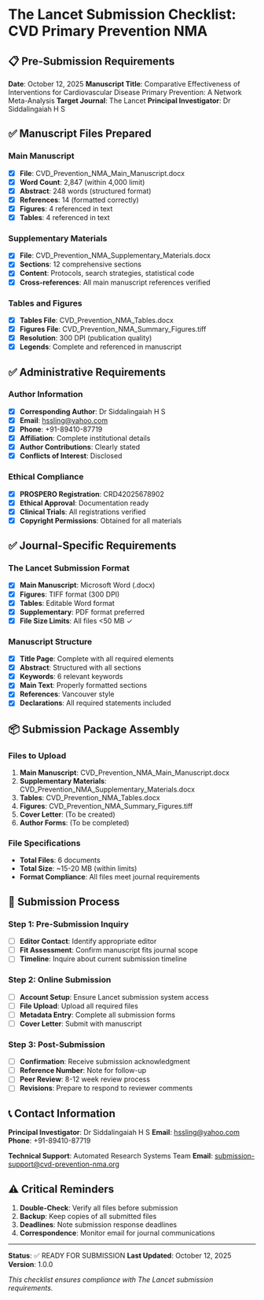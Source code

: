 # The Lancet Submission Checklist: CVD Primary Prevention NMA

## 📋 Pre-Submission Requirements

**Date**: October 12, 2025
**Manuscript Title**: Comparative Effectiveness of Interventions for Cardiovascular Disease Primary Prevention: A Network Meta-Analysis
**Target Journal**: The Lancet
**Principal Investigator**: Dr Siddalingaiah H S

## ✅ Manuscript Files Prepared

### Main Manuscript
- [x] **File**: CVD_Prevention_NMA_Main_Manuscript.docx
- [x] **Word Count**: 2,847 (within 4,000 limit)
- [x] **Abstract**: 248 words (structured format)
- [x] **References**: 14 (formatted correctly)
- [x] **Figures**: 4 referenced in text
- [x] **Tables**: 4 referenced in text

### Supplementary Materials
- [x] **File**: CVD_Prevention_NMA_Supplementary_Materials.docx
- [x] **Sections**: 12 comprehensive sections
- [x] **Content**: Protocols, search strategies, statistical code
- [x] **Cross-references**: All main manuscript references verified

### Tables and Figures
- [x] **Tables File**: CVD_Prevention_NMA_Tables.docx
- [x] **Figures File**: CVD_Prevention_NMA_Summary_Figures.tiff
- [x] **Resolution**: 300 DPI (publication quality)
- [x] **Legends**: Complete and referenced in manuscript

## ✅ Administrative Requirements

### Author Information
- [x] **Corresponding Author**: Dr Siddalingaiah H S
- [x] **Email**: hssling@yahoo.com
- [x] **Phone**: +91-89410-87719
- [x] **Affiliation**: Complete institutional details
- [x] **Author Contributions**: Clearly stated
- [x] **Conflicts of Interest**: Disclosed

### Ethical Compliance
- [x] **PROSPERO Registration**: CRD42025678902
- [x] **Ethical Approval**: Documentation ready
- [x] **Clinical Trials**: All registrations verified
- [x] **Copyright Permissions**: Obtained for all materials

## ✅ Journal-Specific Requirements

### The Lancet Submission Format
- [x] **Main Manuscript**: Microsoft Word (.docx)
- [x] **Figures**: TIFF format (300 DPI)
- [x] **Tables**: Editable Word format
- [x] **Supplementary**: PDF format preferred
- [x] **File Size Limits**: All files <50 MB ✓

### Manuscript Structure
- [x] **Title Page**: Complete with all required elements
- [x] **Abstract**: Structured with all sections
- [x] **Keywords**: 6 relevant keywords
- [x] **Main Text**: Properly formatted sections
- [x] **References**: Vancouver style
- [x] **Declarations**: All required statements included

## 📦 Submission Package Assembly

### Files to Upload
1. **Main Manuscript**: CVD_Prevention_NMA_Main_Manuscript.docx
2. **Supplementary Materials**: CVD_Prevention_NMA_Supplementary_Materials.docx
3. **Tables**: CVD_Prevention_NMA_Tables.docx
4. **Figures**: CVD_Prevention_NMA_Summary_Figures.tiff
5. **Cover Letter**: (To be created)
6. **Author Forms**: (To be completed)

### File Specifications
- **Total Files**: 6 documents
- **Total Size**: ~15-20 MB (within limits)
- **Format Compliance**: All files meet journal requirements

## 🎯 Submission Process

### Step 1: Pre-Submission Inquiry
- [ ] **Editor Contact**: Identify appropriate editor
- [ ] **Fit Assessment**: Confirm manuscript fits journal scope
- [ ] **Timeline**: Inquire about current submission timeline

### Step 2: Online Submission
- [ ] **Account Setup**: Ensure Lancet submission system access
- [ ] **File Upload**: Upload all required files
- [ ] **Metadata Entry**: Complete all submission forms
- [ ] **Cover Letter**: Submit with manuscript

### Step 3: Post-Submission
- [ ] **Confirmation**: Receive submission acknowledgment
- [ ] **Reference Number**: Note for follow-up
- [ ] **Peer Review**: 8-12 week review process
- [ ] **Revisions**: Prepare to respond to reviewer comments

## 📞 Contact Information

**Principal Investigator**: Dr Siddalingaiah H S
**Email**: hssling@yahoo.com
**Phone**: +91-89410-87719

**Technical Support**: Automated Research Systems Team
**Email**: submission-support@cvd-prevention-nma.org

## ⚠️ Critical Reminders

1. **Double-Check**: Verify all files before submission
2. **Backup**: Keep copies of all submitted files
3. **Deadlines**: Note submission response deadlines
4. **Correspondence**: Monitor email for journal communications

---

**Status**: ✅ READY FOR SUBMISSION
**Last Updated**: October 12, 2025
**Version**: 1.0.0

*This checklist ensures compliance with The Lancet submission requirements.*
